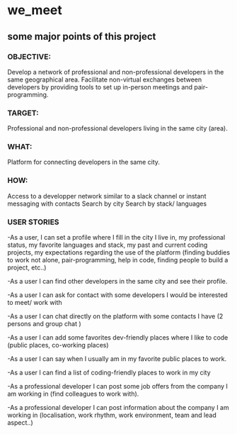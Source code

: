 # we_meet

## some major points of this project
### OBJECTIVE:
Develop a network of professional and non-professional developers in the same geographical area. Facilitate non-virtual exchanges between developers by providing tools to set up in-person meetings and pair-programming.

### TARGET:
Professional and non-professional developers living in the same city (area).

### WHAT:
Platform for connecting developers in the same city.

### HOW: 
Access to a developper network similar to a slack channel or instant messaging with contacts
Search by city
Search by stack/ languages

### USER STORIES

-As a user, I can set a profile where I fill in 
	the city I live in, 
	my professional status, 
	my favorite languages and stack, 
	my past and current coding projects, 
	my expectations regarding the use of the platform (finding buddies to work not alone, pair-programming, help in code, finding people to build a project, etc..) 

-As a user I can find other developers in the same city and see their profile.

-As a user I can ask for contact with some developers I would be interested to meet/ work with

-As a user I can chat directly on the platform with some contacts I have (2 persons and group chat )

-As a user I can add some favorites dev-friendly places where I like to code (public places, co-working places)

-As a user I can say when I usually am in my favorite public places to work.

-As a user I can find a list of coding-friendly places to work in my city

-As a professional developer I can post some job offers from the company I am working in (find colleagues to work with).

-As a professional developer I can post information about the company I am working in (localisation, work rhythm, work environment, team and lead aspect..)

